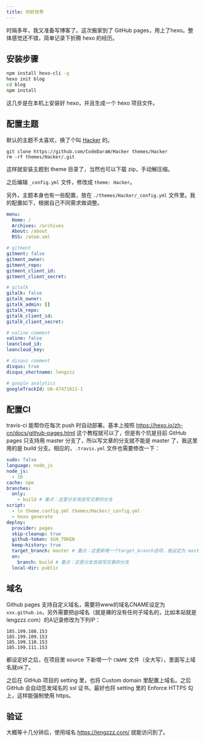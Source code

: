 ```yaml
---
title: 你好世界
---
```


时隔多年，我又准备写博客了。这次搬家到了 GitHub pages，用上了hexo。整体感觉还不错，简单记录下折腾 hexo 的经历。

## 安装步骤

```bash
npm install hexo-cli -g
hexo init blog
cd blog
npm install
```

这几步是在本机上安装好 hexo，并且生成一个 hexo 项目文件。

<!-- more -->

## 配置主题

默认的主题不太喜欢，换了个叫 [Hacker](https://github.com/CodeDaraW/Hacker) 的。

```
git clone https://github.com/CodeDaraW/Hacker themes/Hacker
rm -rf themes/Hacker/.git
```

这样就安装主题到 theme 目录了，当然也可以下载 zip，手动解压缩。

之后编辑 `_config.yml` 文件，修改成 `theme: Hacker`。

另外，主题本身也有一些配置，放在 `./themes/Hacker/_config.yml` 文件里。我的配置如下，根据自己不同需求做调整。

```yml
menu:
  Home: /
  Archives: /archives
  About: /about
  RSS: /atom.xml

# gitment
gitment: false
gitment_owner:
gitment_repo:
gitment_client_id:
gitment_client_secret:

# gitalk
gitalk: false
gitalk_owner:
gitalk_admin: []
gitalk_repo:
gitalk_client_id:
gitalk_client_secret:

# valine comment
valine: false
leancloud_id:
leancloud_key:

# disqus comment
disqus: true
disqus_shortname: lengzzz

# google analytics
googleTrackId: UA-47471611-1

```

## 配置CI

travis-ci 能帮你在每次 push 时自动部署。基本上按照 https://hexo.io/zh-cn/docs/github-pages.html 这个教程就可以了，但是有个坑是目前 GitHub pages 只支持用 master 分支了，所以写文章的分支就不能是 master 了，我这里用的是 build 分支。相应的，`.travis.yml` 文件也需要修改一下：

```yml
sudo: false
language: node_js
node_js:
  - 10 
cache: npm
branches:
  only:
    - build # 重点：这里分支改成写文章的分支
script:
  - ln theme.config.yml themes/Hacker/_config.yml
  - hexo generate 
deploy:
  provider: pages
  skip-cleanup: true
  github-token: $GH_TOKEN
  keep-history: true
  target_branch: master # 重点：这里新增一个target_branch选项，值设定为 master
  on:
    branch: build # 重点：这里分支改成写文章的分支
  local-dir: public

```

## 域名

Github pages 支持自定义域名，需要将www的域名CNAME设定为 `xxx.github.io`，另外需要把@域名（就是裸的没有任何子域名的，比如本站就是lengzzz.com）的A记录修改为下列IP：

```
185.199.108.153
185.199.109.153
185.199.110.153
185.199.111.153
```

都设定好之后，在项目里 source 下新增一个 `CNAME` 文件（全大写），里面写上域名就ok了。

之后在 GitHub 项目的 setting 里，也将 Custom domain 里配置上域名。之后 GitHub 会自动签发域名的 ssl 证书。最好也将 setting 里的 Enforce HTTPS 勾上，这样能强制使用 https。

## 验证

大概等十几分钟后，使用域名 https://lengzzz.com/ 就能访问到了。
